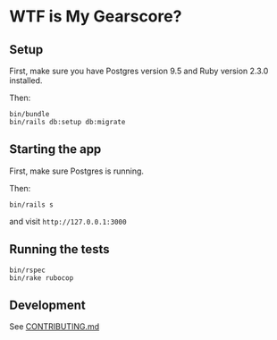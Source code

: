 # WTF is My Gearscore?

## Setup

First, make sure you have Postgres version 9.5 and Ruby version 2.3.0 installed.

Then:

```
bin/bundle
bin/rails db:setup db:migrate
```

## Starting the app

First, make sure Postgres is running.

Then:

```
bin/rails s
```

and visit `http://127.0.0.1:3000`

## Running the tests

```
bin/rspec
bin/rake rubocop
```

## Development

See [CONTRIBUTING.md](https://gitlab.com/closedloops/wtfismygs-rails/blob/master/CONTRIBUTING.md)
